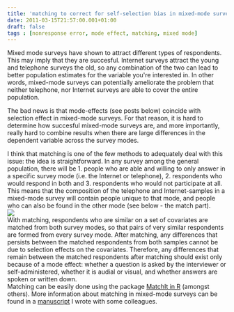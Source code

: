 ```yaml
---
title: 'matching to correct for self-selection bias in mixed-mode surveys'
date: 2011-03-15T21:57:00.001+01:00
draft: false
tags : [nonresponse error, mode effect, matching, mixed mode]
---
```


Mixed mode surveys have shown to attract different types of respondents. This may imply that they are succesful. Internet surveys attract the young and telephone surveys the old, so any combination of the two can lead to better population estimates for the variable you're interested in. In other words, mixed-mode surveys can potentially ameliorate the problem that neither telephone, nor Internet surveys are able to cover the entire population.  
  
The bad news is that mode-effects (see posts below) coincide with selection effect in mixed-mode surveys. For that reason, it is hard to determine how succesful mixed-mode surveys are, and more importantly, really hard to combine results when there are large differences in the dependent variable across the survey modes.  
  
I think that matching is one of the few methods to adequately deal with this issue: the idea is straightforward. In any survey among the general population, there will be 1. people who are able and willing to only answer in a specific survey mode (i.e. the Internet or telephone), 2. respondents who would respond in both and 3. respondents who would not participate at all. This means that the composition of the telephone and Internet-samples in a mixed-mode survey will contain people unique to that mode, and people who can also be found in the other mode (see below - the match part).  
[![](https://lh3.googleusercontent.com/-mwaROOxG7KA/TX_Hzx7ALDI/AAAAAAAACXw/nSY4L8EkoVU/s320/matching+TeamVier.bmp)](https://lh3.googleusercontent.com/-mwaROOxG7KA/TX_Hzx7ALDI/AAAAAAAACXw/nSY4L8EkoVU/s1600/matching+TeamVier.bmp)  
With matching, respondents who are similar on a set of covariates are matched from both survey modes, so that pairs of very similar respondents are formed from every survey mode. After matching, any differences that persists between the matched respondents from both samples cannot be due to selection effects on the covariates. Therefore, any differences that remain between the matched respondents after matching should exist only because of a mode effect: whether a question is asked by the interviewer or self-administered, whether it is audial or visual, and whether answers are spoken or written down.  
Matching can be easily done using the package [MatchIt in R](http://rss.acs.unt.edu/Rdoc/library/MatchIt/html/00Index.html) (amongst others). More information about matching in mixed-mode surveys can be found in a [manuscript](http://www.ijmr.com/AboutIJMR/SampleArticles.asp) I wrote with some colleagues.